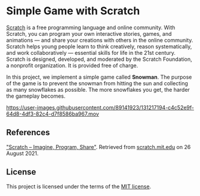 # Simple Game with Scratch

[Scratch](https://scratch.mit.edu/) is a free programming language and online community. With Scratch, you can program your own interactive stories, games, and animations — and share your creations with others in the online community. Scratch helps young people learn to think creatively, reason systematically, and work collaboratively — essential skills for life in the 21st century. Scratch is designed, developed, and moderated by the Scratch Foundation, a nonprofit organization. It is provided free of charge.

In this project, we implement a simple game called **Snowman**. The purpose of the game is to prevent the snowman from hitting the sun and collecting as many snowflakes as possible. The more snowflakes you get, the harder the gameplay becomes.

https://user-images.githubusercontent.com/89141923/131217194-c4c52e9f-64d8-4df3-82c4-d7f8586ba967.mov

## References

["Scratch – Imagine, Program, Share"](https://scratch.mit.edu/). Retrieved from [scratch.mit.edu](scratch.mit.edu) on 26 August 2021.

## License

This project is licensed under the terms of the [MIT license](https://github.com/sprbpr/simple-tic-tac-toe/blob/main/LICENSE).
